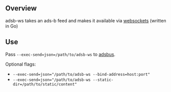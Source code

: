 ## Overview

adsb-ws takes an ads-b feed and makes it available via [websockets](https://en.wikipedia.org/wiki/WebSocket) (written in Go)

## Use

Pass `--exec-send=json=/path/to/adsb-ws` to [adsbus](../../adsbus/).

Optional flags:
* `--exec-send=json="/path/to/adsb-ws --bind-address=host:port"`
* `--exec-send=json="/path/to/adsb-ws --static-dir=/path/to/static/content"`
